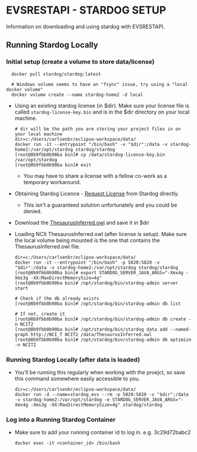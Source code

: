 # EVSRESTAPI - STARDOG SETUP

Information on downloading and using stardog with EVSRESTAPI.

## Running Stardog Locally

### Initial setup (create a volume to store data/license)

      docker pull stardog/stardog:latest
      
      # Windows volume seems to have an "fsync" issue, try using a "local docker volume"
      docker volume create --name stardog-home2 -d local

* Using an existing stardog license (in $dir). Make sure your license file is called `stardog-license-key.bin` and is in the $dir directory on your local machine.

      # dir will be the path you are storing your project files in on your local machine
      dir=c:/Users/carlsenbr/eclipse-workspace/data/  
      docker run -it --entrypoint "/bin/bash" -v "$dir":/data -v stardog-home2:/var/opt/stardog stardog/stardog
      [root@0b9fbb0b90ba bin]# cp /data/stardog-license-key.bin /var/opt/stardog
      [root@0b9fbb0b90ba bin]# exit
  * You may have to share a license with a fellow co-work as a temporary workaround.

* Obtaining Stardog Licence - [Request License](https://www.stardog.com/license-request/) from Stardog directly.
  * This isn't a guaranteed solution unfortunately and you could be denied. 

* Download the [ThesaurusInferred.owl](https://drive.google.com/drive/u/0/folders/11RcXLTsbOZ34_7ofKdVxLKHp_8aJGgTI) and save it in $dir

* Loading NCIt ThesaurusInferred.owl (after license is setup).  Make sure the local volume being mounted is the one that contains the ThesaurusInferred.owl file.

      dir=c:/Users/carlsenbr/eclipse-workspace/data/
      docker run -it --entrypoint "/bin/bash" -p 5820:5820 -v "$dir":/data -v stardog-home2:/var/opt/stardog stardog/stardog
      [root@0b9fbb0b90ba bin]# export STARDOG_SERVER_JAVA_ARGS="-Xmx4g -Xms3g -XX:MaxDirectMemorySize=4g"
      [root@0b9fbb0b90ba bin]# /opt/stardog/bin/stardog-admin server start
      
      # Check if the db already exists
      [root@0b9fbb0b90ba bin]# /opt/stardog/bin/stardog-admin db list
      
      # If not, create it
      [root@0b9fbb0b90ba bin]# /opt/stardog/bin/stardog-admin db create -n NCIT2
      [root@0b9fbb0b90ba bin]# /opt/stardog/bin/stardog data add --named-graph http://NCI_T NCIT2 /data/ThesaurusInferred.owl
      [root@0b9fbb0b90ba bin]# /opt/stardog/bin/stardog-admin db optimize -n NCIT2

### Running Stardog Locally (after data is loaded)
* You'll be running this regularly when working with the proejct, so save this command somewhere easily accessible to you.

      dir=c:/Users/carlsenbr/eclipse-workspace/data/
      docker run -d --name=stardog_evs --rm -p 5820:5820 -v "$dir":/data -v stardog-home2:/var/opt/stardog -e STARDOG_SERVER_JAVA_ARGS="-Xmx4g -Xms3g -XX:MaxDirectMemorySize=4g" stardog/stardog

### Log into a Running Stardog Container
* Make sure to add your running container id to log in.  e.g. 3c29d72babc2

      docker exec -it <container_id> /bin/bash

